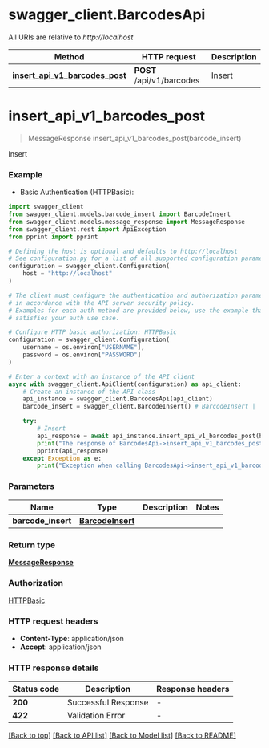 # swagger_client.BarcodesApi

All URIs are relative to *http://localhost*

Method | HTTP request | Description
------------- | ------------- | -------------
[**insert_api_v1_barcodes_post**](BarcodesApi.md#insert_api_v1_barcodes_post) | **POST** /api/v1/barcodes | Insert


# **insert_api_v1_barcodes_post**
> MessageResponse insert_api_v1_barcodes_post(barcode_insert)

Insert

### Example

* Basic Authentication (HTTPBasic):

```python
import swagger_client
from swagger_client.models.barcode_insert import BarcodeInsert
from swagger_client.models.message_response import MessageResponse
from swagger_client.rest import ApiException
from pprint import pprint

# Defining the host is optional and defaults to http://localhost
# See configuration.py for a list of all supported configuration parameters.
configuration = swagger_client.Configuration(
    host = "http://localhost"
)

# The client must configure the authentication and authorization parameters
# in accordance with the API server security policy.
# Examples for each auth method are provided below, use the example that
# satisfies your auth use case.

# Configure HTTP basic authorization: HTTPBasic
configuration = swagger_client.Configuration(
    username = os.environ["USERNAME"],
    password = os.environ["PASSWORD"]
)

# Enter a context with an instance of the API client
async with swagger_client.ApiClient(configuration) as api_client:
    # Create an instance of the API class
    api_instance = swagger_client.BarcodesApi(api_client)
    barcode_insert = swagger_client.BarcodeInsert() # BarcodeInsert | 

    try:
        # Insert
        api_response = await api_instance.insert_api_v1_barcodes_post(barcode_insert)
        print("The response of BarcodesApi->insert_api_v1_barcodes_post:\n")
        pprint(api_response)
    except Exception as e:
        print("Exception when calling BarcodesApi->insert_api_v1_barcodes_post: %s\n" % e)
```



### Parameters


Name | Type | Description  | Notes
------------- | ------------- | ------------- | -------------
 **barcode_insert** | [**BarcodeInsert**](BarcodeInsert.md)|  | 

### Return type

[**MessageResponse**](MessageResponse.md)

### Authorization

[HTTPBasic](../README.md#HTTPBasic)

### HTTP request headers

 - **Content-Type**: application/json
 - **Accept**: application/json

### HTTP response details

| Status code | Description | Response headers |
|-------------|-------------|------------------|
**200** | Successful Response |  -  |
**422** | Validation Error |  -  |

[[Back to top]](#) [[Back to API list]](../README.md#documentation-for-api-endpoints) [[Back to Model list]](../README.md#documentation-for-models) [[Back to README]](../README.md)

